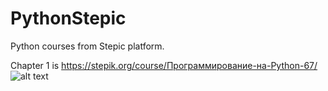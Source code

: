 # PythonStepic
Python courses from Stepic platform.

Chapter 1 is https://stepik.org/course/Программирование-на-Python-67/
![alt text](https://github.com/trthhrtz/PythonStepic/blob/master/Chapter1/certificate.png)
